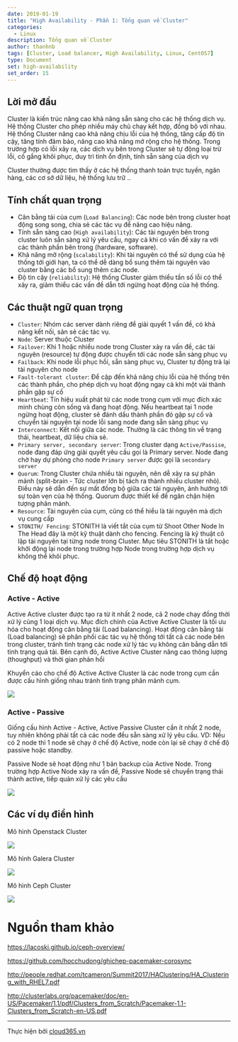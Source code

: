 ```yaml
---
date: 2019-01-19
title: "High Availability - Phần 1: Tổng quan về Cluster"
categories:
  - Linux
description: Tổng quan về Cluster
author: thanhnb
tags: [Cluster, Load balancer, High Availability, Linux, CentOS7]
type: Document
set: high-availability
set_order: 15
---
```


## Lời mở đầu
Cluster là kiến trúc nâng cao khả năng sẵn sàng cho các hệ thống dịch vụ. Hệ thống Cluster cho phép nhiều máy chủ chạy kết hợp, đồng bộ với nhau. Hệ thống Cluster nâng cao khả năng chịu lỗi của hệ thống, tăng cấp độ tin cậy, tăng tính đảm bảo, nâng cao khả năng mở rộng cho hệ thống. Trong trường hợp có lỗi xảy ra, các dịch vụ bên trong Cluster sẽ tự động loại trừ lỗi, cố gắng khôi phục, duy trì tính ổn định, tính sẵn sàng của dịch vụ

Cluster thường được tìm thấy ở các hệ thống thanh toán trực tuyến, ngân hàng, các cơ sở dữ liệu, hệ thống lưu trữ ..

## Tính chất quan trọng
- Cân bằng tải của cụm (`Load Balancing`): Các node bên trong cluster hoạt động song song, chia sẻ các tác vụ để năng cao hiệu năng.
- Tính sẵn sàng cao (`High availability`): Các tài nguyên bên trong cluster luôn sẵn sàng xử lý yêu cầu, ngay cả khi có vấn đề xảy ra với các thành phần bên trong (hardware, software).
- Khả năng mở rộng (`scalability`): Khi tài nguyên có thể sử dụng của hệ thống tới giới hạn, ta có thể dễ dàng bổ sung thêm tài nguyên vào cluster bằng các bổ sung thêm các node.
- Độ tin cậy (`reliability`): Hệ thống Cluster giảm thiểu tần số lỗi có thể xảy ra, giảm thiểu các vấn đề dẫn tới ngừng hoạt động của hệ thống.

## Các thuật ngữ quan trọng
- `Cluster`: Nhóm các server dành riêng để giải quyết 1 vấn đề, có khả năng kết nối, sản sẻ các tác vụ.
- `Node`: Server thuộc Cluster
- `Failover`: Khi 1 hoặc nhiều node trong Cluster xảy ra vấn đề, các tài nguyên (resource) tự động được chuyển tới các node sẵn sàng phục vụ
- `Failback`: Khi node lỗi phục hồi, sẵn sàng phục vụ, Cluster tự động trả lại tài nguyên cho node
- `Fault-tolerant cluster`: Để cập đến khả năng chịu lỗi của hệ thống trên các thành phần, cho phép dịch vụ hoạt động ngay cả khi một vài thành phần gặp sự cố
- `Heartbeat`: Tín hiệu xuất phát từ các node trong cụm với mục đích xác minh chùng còn sống và đang hoạt động. Nếu heartbeat tại 1 node ngừng hoạt động, cluster sẽ đánh dấu thành phần đó gặp sự cố và chuyển tài nguyên tại node lỗi sang node đang sẵn sàng phục vụ
- `Interconnect`: Kết nối giữa các node. Thường là các thông tin về trạng thái, heartbeat, dữ liệu chia sẻ.
- `Primary server, secondary server`: Trong cluster dạng `Active/Passise`, node đang đáp ứng giải quyết yêu cầu gọi là Primary server. Node đang chờ hay dự phòng cho node `Primary server` được gọi là `secondary server`
- `Quorum`: Trong Cluster chứa nhiều tài nguyên, nên dễ xảy ra sự phân mảnh (split-brain - Tức cluster lớn bị tách ra thành nhiều cluster nhỏ). Điều này sẽ dẫn đến sự mất đồng bộ giữa các tài nguyên, ảnh hướng tới sự toàn vẹn của hệ thống. Quorum được thiết kế để ngăn chặn hiện tượng phân mảnh. 
- `Resource`: Tài nguyên của cụm, cũng có thể hiểu là tài nguyên mà dịch vụ cung cấp
- `STONITH/ Fencing`: STONITH là viết tắt của cụm từ Shoot Other Node In The Head đây là một kỹ thuật dành cho fencing. Fencing là kỹ thuật cô lập tài nguyên tại từng node trong Cluster. Mục tiêu STONITH là tắt hoặc khởi động lại node trong trường hợp Node trong trường hợp dịch vụ không thể khôi phục.

## Chế độ hoạt động
### Active - Active
Active Active cluster được tạo ra từ ít nhất 2 node, cả 2 node chạy đồng thời xử lý cùng 1 loại dịch vụ. Mục đích chính của Active Active Cluster là tối ưu hóa cho hoạt động cân bằng tải (Load balancing). Hoạt động cân bằng tải (Load balancing) sẽ phân phối các tác vụ hệ thống tới tất cả các node bên trong cluster, tránh tình trạng các node xử lý tác vụ không cân bằng dẫn tới tình trạng quả tải. Bên cạnh đó, Active Active Cluster nâng cao thông lượng (thoughput) và thời gian phản hổi

Khuyển cáo cho chế độ Active Active Cluster là các node trong cụm cần được cấu hình giống nhau tránh tình trạng phân mảnh cụm.

![](/images/img-tong-quan-cluster/active-active-cluster.png)

### Active - Passive
Giống cấu hình Active - Active, Active Passive Cluster cần ít nhất 2 node, tuy nhiên không phải tất cả các node đều sẵn sàng xử lý yêu cầu. VD: Nếu có 2 node thì 1 node sẽ chạy ở chế độ Active, node còn lại sẽ chạy ở chế độ passive hoặc standby.

Passive Node sẽ hoạt động như 1 bản backup của Active Node. Trong trường hợp Active Node xảy ra vấn đề, Passive Node sẽ chuyển trạng thái thành active, tiếp quản xử lý các yêu cầu

![](/images/img-tong-quan-cluster/active-passive-cluster.png)

## Các ví dụ điển hình

Mô hình Openstack Cluster

![](/images/img-tong-quan-cluster/mohinh-cluster.png)

Mô hình Galera Cluster

![](/images/img-tong-quan-cluster/galera-cluser.png)

Mô hình Ceph Cluster

![](/images/img-tong-quan-cluster/ceph-cluster.png)

# Nguồn tham khảo

https://lacoski.github.io/ceph-overview/

https://github.com/hocchudong/ghichep-pacemaker-corosync

http://people.redhat.com/tcameron/Summit2017/HAClustering/HA_Clustering_with_RHEL7.pdf

http://clusterlabs.org/pacemaker/doc/en-US/Pacemaker/1.1/pdf/Clusters_from_Scratch/Pacemaker-1.1-Clusters_from_Scratch-en-US.pdf

---
Thực hiện bởi <a href="https://cloud365.vn/" target="_blank">cloud365.vn</a>
